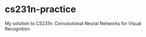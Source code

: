 cs231n-practice
===============

My solution to CS231n: Convolutional Neural Networks for Visual Recognition
